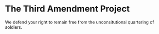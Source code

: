 The Third Amendment Project
===========================

We defend your right to remain free from the unconsitutional quartering of soldiers.
